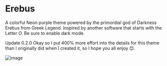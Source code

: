 # Erebus
A colorful Neon purple theme powered by the primordial god of Darkness Erebus from Greek Legend. Inspired by another software that starts with the Letter O. Be sure to enable dark mode.

Update 0.2.0 
Okay so I put 400% more effort into the details for this theme than I originally did when I created it, so I hope you all enjoy 😊. 


![image](https://user-images.githubusercontent.com/87283170/218637016-e67c2eb2-8076-4f29-a9e0-9ef65ad072a4.png)
